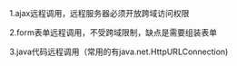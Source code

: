 1.ajax远程调用，远程服务器必须开放跨域访问权限

2.form表单远程调用，不受跨域限制，缺点是需要组装表单

3.java代码远程调用（常用的有java.net.HttpURLConnection)